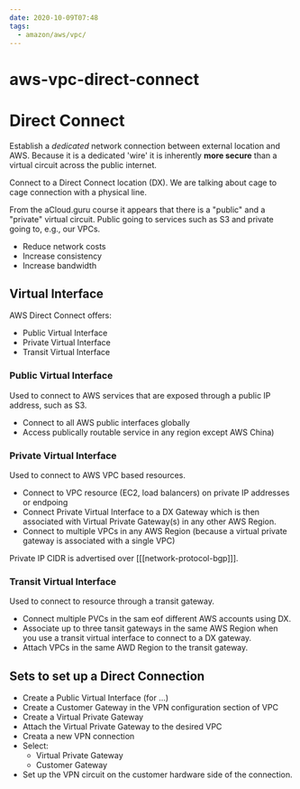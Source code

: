 ```yaml
---
date: 2020-10-09T07:48
tags:
  - amazon/aws/vpc/
---
```


# aws-vpc-direct-connect
# Direct Connect
Establish a *dedicated* network connection between external location and AWS.
Because it is a dedicated 'wire' it is inherently **more secure** than a virtual circuit across the public internet.

Connect to a Direct Connect location (DX). 
We are talking about cage to cage connection with a physical line.

From the aCloud.guru course it appears that there is a "public" and a "private" virtual circuit. Public going to services such as S3 and private going to, e.g., our VPCs.

* Reduce network costs
* Increase consistency
* Increase bandwidth

## Virtual Interface

AWS Direct Connect offers:
* Public Virtual Interface
* Private Virtual Interface
* Transit Virtual Interface

### Public Virtual Interface

Used to connect to AWS services that are exposed through a public IP address, such as S3.
* Connect to all AWS public interfaces globally
* Access publically routable service in any region except AWS China)

### Private Virtual Interface

Used to connect to AWS VPC based resources.
* Connect to VPC resource (EC2, load balancers) on private IP addresses or endpoing
* Connect Private Virtual Interface to a DX Gateway which is then associated with Virtual Private Gateway(s) in any other AWS Region.
* Connect to multiple VPCs in any AWS Region (because a virtual private gateway is associated with a single VPC)

Private IP CIDR is advertised over [[[network-protocol-bgp]]].

### Transit Virtual Interface

Used to connect to resource through a transit gateway.
* Connect multiple PVCs in the sam eof different AWS accounts using DX.
* Associate up to three tansit gateways in the same AWS Region when you use a transit virtual interface to connect to a DX gateway.
* Attach VPCs in the same AWD Region to the transit gateway.

## Sets to set up a Direct Connection
* Create a Public Virtual Interface (for ...)
* Create a Customer Gateway in the VPN configuration section of VPC
* Create a Virtual Private Gateway
* Attach the Virtual Private Gateway to the desired VPC
* Creata a new VPN connection
* Select:
  * Virtual Private Gateway
  * Customer Gateway
* Set up the VPN circuit on the customer hardware side of the connection.
